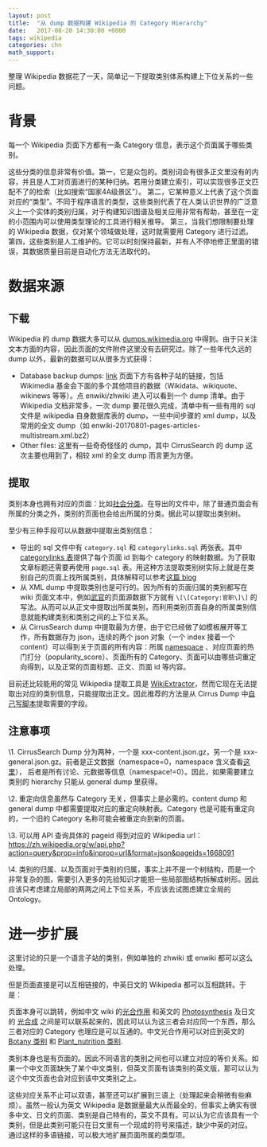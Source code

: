 ```yaml
---
layout: post
title:  "从 dump 数据构建 Wikipedia 的 Category Hierarchy"
date:   2017-08-20 14:30:00 +0800
tags: wikipedia
categories: chn
math_support: 
---
```


整理 Wikipedia 数据花了一天，简单记一下提取类别体系构建上下位关系的一些问题。

# 背景

每一个 Wikipedia 页面下方都有一条 Category 信息，表示这个页面属于哪些类别。

这些分类的信息非常有价值。第一，它是众包的。类别词会有很多正文里没有的内容，并且是人工对页面进行的某种归纳。若用分类建立索引，可以实现很多正文匹配不了的检索（比如搜索“国家4A级景区”）。
第二，它某种意义上代表了这个页面对应的“类型”。不同于程序语言的类型，这些类别代表了在人类认识世界的广泛意义上一个实体的类别归属，对于构建知识图谱及相关应用非常有帮助，甚至在一定的小范围内可以使用类型理论的工具进行相关推导。
第三，当我们想限制要处理的 Wikipedia 数据，仅对某个领域做处理，这时就需要用 Category 进行过滤。
第四，这些类别是人工维护的。它可以时刻保持最新，并有人不停地修正里面的错误，其数据质量目前是自动化方法无法取代的。

# 数据来源

## 下载

Wikipedia 的 dump 数据大多可以从 [dumps.wikimedia.org](https://dumps.wikimedia.org/) 中得到。由于只关注文本方面的内容，因此页面的文件附件这里没有去研究过。除了一些年代久远的 dump 以外，最新的数据可以从很多方式获得：

- Database backup dumps: [link](https://dumps.wikimedia.org/backup-index.html) 页面下方有各种子站的链接，包括 Wikimedia 基金会下面的多个其他项目的数据（Wikidata、wikiquote、wikinews 等等）。点 enwiki/zhwiki 进入可以看到一个 dump  清单。由于 Wikipedia 文档非常多，一次 dump 要花很久完成，清单中有一些有用的 sql 文件是 wikipedia 自身数据库表的 dump，一些中间步骤的 xml dump，以及常用的全文 dump（如 enwiki-20170801-pages-articles-multistream.xml.bz2）
- Other files: 这里有一些奇奇怪怪的 dump，其中 CirrusSearch 的 dump 这次主要也用到了，相较 xml 的全文 dump 而言更为方便。

## 提取

类别本身也拥有对应的页面：比如[社会分类](https://zh.wikipedia.org/wiki/Category:社会)。在导出的文件中，除了普通页面会有所属的分类之外，类别的页面也会给出所属的分类。据此可以提取出类别树。

至少有三种手段可以从数据中提取出类别信息：

- 导出的 sql 文件中有 `category.sql` 和 `categorylinks.sql` 两张表。其中 [categorylinks 表](https://www.mediawiki.org/wiki/Manual:Categorylinks_table)提供了每个页面 id 到每个 category 的映射数据。为了获取文章标题还需要再使用 `page.sql` 表。用这种方法提取类别树实际上就是在类别自己的页面上找所属类别，具体解释可以参考[这篇 blog](https://kodingnotes.wordpress.com/2014/12/03/parsing-wikipedia-page-hierarchy/)
- 从 XML dump 中提取类别也是可行的。因为所有的页面归属的类别都写在 wiki 页面文本中，例如[武官](https://zh.wikipedia.org/wiki/%E6%AD%A6%E5%AE%98)的页面源数据下方就有 `\[\[Category:官职\]\]` 的写法。从而可以从正文中提取出所属类别，而利用类别页面自身的所属类别信息就能构建类别和类别之间的上下位关系。
- 从 CirrusSearch dump 中提取最为方便，由于它已经做了如模板展开等工作，所有数据存为 json，连续的两个 json 对象（一个 index 接着一个 content）可以得到关于页面的所有内容：所属 [namespace](https://www.mediawiki.org/wiki/Manual:Namespace) 、对应页面的热门打分（popularity_score）、页面所有的 Category、页面可以由哪些词重定向得到，以及正常的页面标题、正文、页面 id 等内容。

目前还比较能用的常见 Wikipedia 提取工具是 [WikiExtractor](https://github.com/attardi/wikiextractor)，然而它现在无法提取出对应的类别信息，只能提取出正文。因此推荐的方法是从 Cirrus Dump 中[自己写脚本](https://github.com/zxteloiv/wikipedia-scripts/blob/master/cirrus/filter_cirrus.py#L51)提取需要的字段。

## 注意事项

\1. CirrusSearch Dump 分为两种，一个是 xxx-content.json.gz，另一个是 xxx-general.json.gz。前者是正文数据（namespace=0，namespace 含义查看[这里](https://www.mediawiki.org/wiki/Manual:Namespace)），
后者是所有讨论、元数据等信息（namespace!=0）。因此，如果需要建立类别的 hierarchy 只能从 general dump 里获得。

\2. 重定向信息虽然与 Category 无关，但事实上是必需的。content dump 和 general dump 中都需要提取对应的重定向映射表。Category 也是可能有重定向的，一个旧的 Category 名称可能会被重定向到新的页面。

\3. 可以用 API 查询具体的 pageid 得到对应的 Wikipedia url：https://zh.wikipedia.org/w/api.php?action=query&prop=info&inprop=url&format=json&pageids=1668091

\4. 类别的归属、以及页面对于类别的归属，事实上并不是一个树结构，而是一个非常复杂的图，需要引入更多的先验知识才能把一些局部图结构拆解成树形。因此应该只考虑建立局部的两两之间上下位关系，不应该去试图虑建立全局的 Ontology。

# 进一步扩展

这里讨论的只是一个语言子站的类别，例如单独的 zhwiki 或 enwiki 都可以这么处理。

但是页面直接是可以互相链接的，中英日文的 Wikipedia 都可以互相跳转。于是：

页面本身可以跳转，例如中文 wiki 的[光合作用](https://zh.wikipedia.org/wiki/光合作用) 和英文的 [Photosynthesis](https://en.wikipedia.org/wiki/Photosynthesis) 及日文的 [光合成](https://ja.wikipedia.org/wiki/光合成) 之间是可以联系起来的，因此可以认为这三者会对应同一个东西，那么三者对应的 Category 也理应是可以互通的。中文光合作用可以对应到英文的 [Botany 类别](https://en.wikipedia.org/wiki/Category:Botany) 和 [Plant_nutrition 类别](https://en.wikipedia.org/wiki/Category:Plant_nutrition).

类别本身也是有页面的。因此不同语言的类别之间也可以建立对应的等价关系。如果一个中文页面缺失了某个中文类别，但英文页面有该类别的英文版，那可以认为这个中文页面也会对应到该中文类别之上。

这些对应关系不止可以双语，甚至还可以扩展到三语上（处理起来会稍微有些麻烦）。虽然一般认为英文 Wikipedia 是数据量最大从而最全的，但事实上确实有很多中文、日文的页面、类别是自己特有的，英文不具有。可以认为它应该具有一个类别，但是此类别可能只在日文里有一个现成的符号来描述，缺少中英的对应。
通过这样的多语链接，可以极大地扩展页面所属的类型项。



